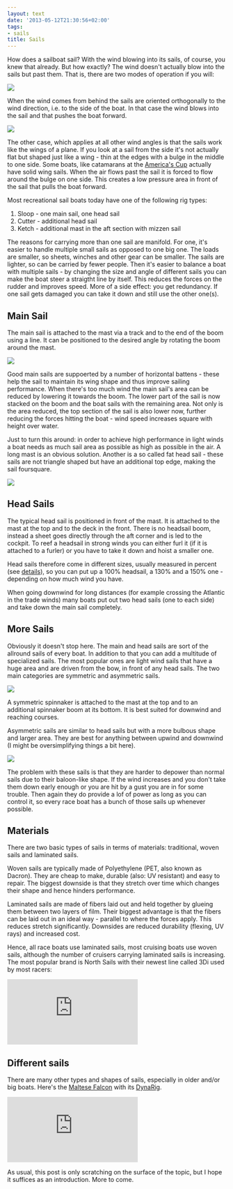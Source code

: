 ```yaml
---
layout: text
date: '2013-05-12T21:30:56+02:00'
tags:
- sails
title: Sails
---
```

How does a sailboat sail? With the wind blowing into its sails, of course, you knew that already. But how exactly? The wind doesn't actually blow into the sails but past them. That is, there are two modes of operation if you will:

![](http://media.tumblr.com/0f5cc928c6672ddb3772f8900822b1a6/tumblr_inline_mmp8wrjZ321qz4rgp.gif)

When the wind comes from behind the sails are oriented orthogonally to the wind direction, i.e. to the side of the boat. In that case the wind blows into the sail and that pushes the boat forward.

![](http://media.tumblr.com/7152455737b683868280944b76e958e4/tumblr_inline_mmp90jljQH1qz4rgp.jpg)

The other case, which applies at all other wind angles is that the sails work like the wings of a plane. If you look at a sail from the side it's not actually flat but shaped just like a wing - thin at the edges with a bulge in the middle to one side. Some boats, like catamarans at the [America's Cup](http://bluewaterproject.org/post/48614708485/americas-cup-world-series-in-naples) actually have solid wing sails. When the air flows past the sail it is forced to flow around the bulge on one side. This creates a low pressure area in front of the sail that pulls the boat forward.

Most recreational sail boats today have one of the following rig types:

1. Sloop - one main sail, one head sail
2. Cutter - additional head sail
3. Ketch - additional mast in the aft section with mizzen sail

The reasons for carrying more than one sail are manifold. For one, it's easier to handle multiple small sails as opposed to one big one. The loads are smaller, so sheets, winches and other gear can be smaller. The sails are lighter, so can be carried by fewer people. Then it's easier to balance a boat with multiple sails - by changing the size and angle of different sails you can make the boat steer a straigtht line by itself. This reduces the forces on the rudder and improves speed. More of a side effect: you get redundancy. If one sail gets damaged you can take it down and still use the other one(s).

## Main Sail

The main sail is attached to the mast via a track and to the end of the boom using a line. It can be positioned to the desired angle by rotating the boom around the mast.

![](http://media.tumblr.com/06d61468857731a5811c197bf93e8375/tumblr_inline_mmp942EkZo1qz4rgp.jpg)

Good main sails are suppoerted by a number of horizontal battens - these help the sail to maintain its wing shape and thus improve sailing performance. When there's too much wind the main sail's area can be reduced by lowering it towards the boom. The lower part of the sail is now stacked on the boom and the boat sails with the remaining area. Not only is the area reduced, the top section of the sail is also lower now, further reducing the forces hitting the boat - wind speed increases square with height over water.

Just to turn this around: in order to achieve high performance in light winds a boat needs as much sail area as possible as high as possible in the air. A long mast is an obvious solution. Another is a so called fat head sail - these sails are not triangle shaped but have an additional top edge, making the sail foursquare.

![](http://media.tumblr.com/556bdc78b133bdb5e9c4540cad4fd84e/tumblr_inline_mmp990hsXy1qz4rgp.jpg)

## Head Sails

The typical head sail is positioned in front of the mast. It is attached to the mast at the top and to the deck in the front. There is no headsail boom, instead a sheet goes directly through the aft corner and is led to the cockpit. To reef a headsail in strong winds you can either furl it (if it is attached to a furler) or you have to take it down and hoist a smaller one.

Head sails therefore come in different sizes, usually measured in percent (see [details](http://www.jasperandbailey.com/tech/headsails.html)), so you can put up a 100% headsail, a 130% and a 150% one - depending on how much wind you have.

When going downwind for long distances (for example crossing the Atlantic in the trade winds) many boats put out two head sails (one to each side) and take down the main sail completely.

## More Sails

Obviously it doesn't stop here. The main and head sails are sort of the allround sails of every boat. In addition to that you can add a multitude of specialized sails. The most popular ones are light wind sails that have a huge area and are driven from the bow, in front of any head sails. The two main categories are symmetric and asymmetric sails.

![](http://media.tumblr.com/1f9a9b64a6cbd5cbf2bf205d27d38f23/tumblr_inline_mmpa2tLYQb1qz4rgp.jpg)

A symmetric spinnaker is attached to the mast at the top and to an additional spinnaker boom at its bottom. It is best suited for downwind and reaching courses.

Asymmetric sails are similar to head sails but with a more bulbous shape and larger area. They are best for anything between upwind and downwind (I might be oversimplifying things a bit here).

![](http://media.tumblr.com/09674ba2440bf4e8cacf739141b4daff/tumblr_inline_mmp9ewT1ip1qz4rgp.jpg)

The problem with these sails is that they are harder to depower than normal sails due to their baloon-like shape. If the wind increases and you don't take them down early enough or you are hit by a gust you are in for some trouble. Then again they do provide a lof of power as long as you can control it, so every race boat has a bunch of those sails up whenever possible.

## Materials

There are two basic types of sails in terms of materials: traditional, woven sails and laminated sails.

Woven sails are typically made of Polyethylene (PET, also known as Dacron). They are cheap to make, durable (also: UV resistant) and easy to repair. The biggest downside is that they stretch over time which changes their shape and hence hinders performance.

Laminated sails are made of fibers laid out and held together by glueing them between two layers of film. Their biggest advantage is that the fibers can be laid out in an ideal way - parallel to where the forces apply. This reduces stretch significantly. Downsides are reduced durability (flexing, UV rays) and increased cost.

Hence, all race boats use laminated sails, most cruising boats use woven sails, although the number of cruisers carrying laminated sails is increasing. The most popular brand is North Sails with their newest line called 3Di used by most racers:

<div class="video-container video-16-9"><iframe src="http://www.youtube.com/embed/J2riGIURhAU?rel=0" frameborder="0" allowfullscreen></iframe></div>

## Different sails

There are many other types and shapes of sails, especially in older and/or big boats. Here's the [Maltese Falcon](http://www.symaltesefalcon.com/) with its [DynaRig](http://www.symaltesefalcon.com/design-concepts.php).

<div class="video-container video-16-9"><iframe src="http://www.youtube.com/embed/IYySluFUyRw?rel=0" frameborder="0" allowfullscreen></iframe></div>

As usual, this post is only scratching on the surface of the topic, but I hope it suffices as an introduction. More to come.
